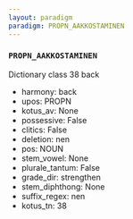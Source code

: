 ```yaml
---
layout: paradigm
paradigm: PROPN_AAKKOSTAMINEN
---
```

### ` PROPN_AAKKOSTAMINEN `

Dictionary class 38 back
* harmony: back
* upos: PROPN
* kotus_av: None
* possessive: False
* clitics: False
* deletion: nen
* pos: NOUN
* stem_vowel: None
* plurale_tantum: False
* grade_dir: strengthen
* stem_diphthong: None
* suffix_regex: nen
* kotus_tn: 38
